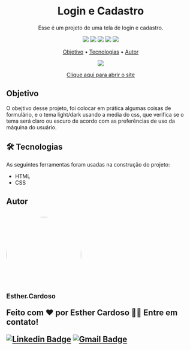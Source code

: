 <h1 align="center">Login e Cadastro</h1>
<p align="center">Esse é um projeto de uma tela de login e cadastro.</p>
<p align="center">
  <img src="https://img.shields.io/github/license/Esther-Cardoso/Pagina-Login-e-Cadastro">
  <img src="https://img.shields.io/github/stars/Esther-Cardoso/Pagina-Login-e-Cadastro">
   <img src="https://img.shields.io/github/forks/Esther-Cardoso/Pagina-Login-e-Cadastro">
  <img src="https://img.shields.io/github/issues/Esther-Cardoso/Pagina-Login-e-Cadastro">
  <img src="http://img.shields.io/static/v1?label=status&message=concluido&color=GREEN&style=flat"/>
</p>

<p align="center">
<a href="#objetivo">Objetivo</a> • <a href="#tecnologias">Tecnologias</a> • <a href="#autor">Autor</a>
</p>

<p align="center">
  <img src="https://media-exp1.licdn.com/dms/image/C4E22AQHuthvFh2RtDA/feedshare-shrink_800/0/1639316749826?e=1642636800&v=beta&t=GhbARjpeZ49MOlxnQz_9alH7bxyGdCV6b6MGC2pK2_E">
</p>
<p align="center">
  <a href="https://esther-cardoso.github.io/Pagina-Login-e-Cadastro/" target="_blank">Clique aqui para abrir o site</a>
</p>

<h2 id="objetivo">Objetivo</h2>
<p>O obejtivo desse projeto, foi colocar em prática algumas coisas de formulário, e o tema light/dark usando a media do css, que verifica se o tema será claro ou escuro de acordo com as preferências de uso da máquina do usuário.</p>

<h2 id="tecnologias">🛠 Tecnologias</h2>
As seguintes ferramentas foram usadas na construção do projeto:

- HTML
- CSS

<h2 id="autor">Autor<h2>
<a href="https://www.linkedin.com/in/esther-cardoso/">
 <img style="border-radius: 50%;" src="https://avatars.githubusercontent.com/u/70102263?v=4" width="200px;" alt=""/>
 <br />
 <sub><b>Esther Cardoso</b></sub></a>

Feito com ❤️ por Esther Cardoso 👋🏽 Entre em contato!

[![Linkedin Badge](https://img.shields.io/badge/-Esther-blue?style=flat-square&logo=Linkedin&logoColor=white&link=https://www.linkedin.com/in/esther-cardoso/)](https://www.linkedin.com/in/esther-cardoso/)
[![Gmail Badge](https://img.shields.io/badge/-esthercardosofernandes@gmail.com-c14438?style=flat-square&logo=Gmail&logoColor=white&link=mailto:esthercardosofernandes.com)](mailto:esthercardosofernandes@gmail.com)
